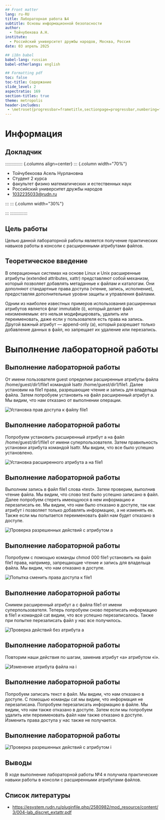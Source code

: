 ```yaml
---
## Front matter
lang: ru-RU
title: Лабораторная работа №4
subtitle: Основы информационной безопасности
author:
  - Тойчубекова А.Н.
institute:
  - Российский университет дружбы народов, Москва, Россия
date: 03 апрель 2025

## i18n babel
babel-lang: russian
babel-otherlangs: english

## Formatting pdf
toc: false
toc-title: Содержание
slide_level: 2
aspectratio: 169
section-titles: true
theme: metropolis
header-includes:
 - \metroset{progressbar=frametitle,sectionpage=progressbar,numbering=fraction}
---
```


# Информация

## Докладчик

:::::::::::::: {.columns align=center}
::: {.column width="70%"}

  * Тойчубекоова Асель Нурлановна
  * Студент 2 курса
  * факультет физико математических и естественных наук
  * Российский университет дружбы народов
  * [1032235033@rudn.ru](1032235033@rudn.ru)


:::
::: {.column width="30%"}



:::
::::::::::::::

## Цель работы

Целью данной лабораторной работы является получение практических навыков работы в консоли с расширенными атрибутами файлов. 

## Теоретическое введение

В операционных системах на основе Linux и Unix расширенные атрибуты (extended attributes, xattr) представляют собой механизм, который позволяет добавлять метаданные к файлам и каталогам. Они дополняют стандартные права доступа (чтение, запись, исполнение), предоставляя дополнительные уровни защиты и управления файлами.

Одним из наиболее известных примеров использования расширенных атрибутов является флаг immutable (i), который делает файл неизменяемым: его нельзя модифицировать, удалить или переименовать, даже если у пользователя есть права на запись. Другой важный атрибут — append-only (a), который разрешает только добавление данных в файл, но запрещает их удаление или перезапись. 

# Выполнение лабораторной работы

## Выполнение лабораторной работы

От имени пользователя guest определим расширенные атрибуты файла
/home/guest/dir1/file1 командой lsattr /home/guest/dir1/file1. Далее установим на file1 права, разрешающие чтение и запись для владельца файла. Затем попробуем установить на файл расширенный атрибут a. Мы видим, что нам отказано от выполнении операции. 

![Установка прав доступа к файлу file1](image/1.png)

## Выполнение лабораторной работы

Попробуем установить расширенный атрибут a на файл /home/guest/dir1/file1 от имени суперпользователя. Затем правильность установки атрибута командой lsattr. Мы видим, что все было успешно установлено.

![Установка расширенного атрибута а на file1](image/3.png)

## Выполнение лабораторной работы

Выполним запись в файл file1 слова «test». Затем проверим, выполнив чтение файла. Мы видим, что слово test было успешно записано в файл. Далее попробуем стереть имеющуюся в нем информацию и перезаписать ее. Мы видим, что нам было отказано в доступе, так как атрибут i позволяет только добавлять информацию, а не изменять ее. Также если мы попытается переименовать файл нам будет отказано в доступе.

![Проверка разрешенных действий с атрибутом а](image/4.png)

## Выполнение лабораторной работы

Попробуем с помощью команды chmod 000 file1 установить на файл file1 права, например, запрещающие чтение и запись для владельца файла. Мы видим, что нам отказано в доступе. 

![Попытка сменить права доступа к file1](image/5.png)

## Выполнение лабораторной работы

Снимем расширенный атрибут a с файла file1 от имени суперпользователя. Теперь попробуем сново переписать информацию в file1 и командой cat видим, что все успешно перезаписалось. Также при попытке перезаписать файл у нас все получилось.

![Проверка действий без атрибута а](image/6.png)

## Выполнение лабораторной работы

Повторим наши действия по шагам, заменив атрибут «a» атрибутом «i». 

![Изменение атрибута файла на i](image/7.png)

## Выполнение лабораторной работы

Попробуем записать текст в файл. Мы видим, что нам отказано в доступе. С помощью команды cat мы видим, что информация не перезаписана. Попробуем перезаписать информацию в файле. Мы видим, что нам также отказано в доступе. Затем если мы попробуем удалить или переименовать файл нам также отказано в доступе. Изменить права доступа у нас также не получается. 

## Выполнение лабораторной работы

![Проверка разрешенных действий с атрибутом i](image/8.png)

## Выводы

В ходе выполнение лабораторной работы №4 я получила практические навыки работы в консоли с расширенными атрибутами файлов.

## Список литературы

- https://esystem.rudn.ru/pluginfile.php/2580982/mod_resource/content/3/004-lab_discret_extattr.pdf
